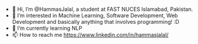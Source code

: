 - 👋 Hi, I’m @HammasJalal, a student at FAST NUCES Islamabad, Pakistan.
- 👀 I’m interested in Machine Learning, Software Development, Web Development and basically anything that involves programming! :D
- 🌱 I’m currently learning NLP
- 📫 How to reach me https://www.linkedin.com/in/hammasjalal/
